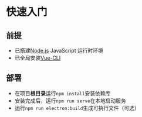# 快速入门

## 前提
- 已搭建[Node.js](https://nodejs.org/zh-cn/) JavaScript 运行时环境
- 已全局安装[Vue-CLI](https://cli.vuejs.org/zh/)

## 部署
- 在项目**根目录**运行`npm install`安装依赖库
- 安装完成后，运行`npm run serve`在本地启动服务
- 运行`npm run electron:build`生成可执行文件（可选）

